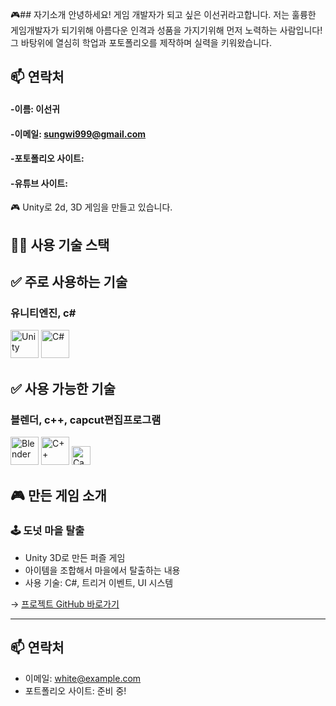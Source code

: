 🎮## 자기소개
안녕하세요! 게임 개발자가 되고 싶은 이선귀라고합니다.
저는 훌륭한 게임개발자가 되기위해 아름다운 인격과 성품을 가지기위해 먼저 노력하는 사람입니다!
그 바탕위에 열심히 학업과 포토폴리오를 제작하며 실력을 키워왔습니다.

## 📫 연락처
#### -이름: 이선귀
#### -이메일: sungwi999@gmail.com
#### -포토폴리오 사이트:
#### -유튜브 사이트:

🎮 Unity로 2d, 3D 게임을 만들고 있습니다.
## 🧑‍💻 사용 기술 스택

## ✅ 주로 사용하는 기술
### 유니티엔진, c#
<p align="left">
  <img src="https://cdn.jsdelivr.net/gh/devicons/devicon/icons/unity/unity-original.svg" title="Unity" width="45" height="45"/>
  <img src="https://cdn.jsdelivr.net/gh/devicons/devicon/icons/csharp/csharp-original.svg" title="C#" width="45" height="45"/>
</p>

## ✅ 사용 가능한 기술
### 블렌더, c++, capcut편집프로그램
<p align="left">
  <img src="https://cdn.jsdelivr.net/gh/devicons/devicon/icons/blender/blender-original.svg" title="Blender" width="45" height="45"/>
  <img src="https://cdn.jsdelivr.net/gh/devicons/devicon/icons/cplusplus/cplusplus-original.svg" title="C++" width="45" height="45"/>
  <img src="https://img.shields.io/badge/CapCut-Video_Editing-black?logo=capcut&logoColor=white" title="CapCut" height="30"/>
</p>

## 🎮 만든 게임 소개

### 🕹️ 도넛 마을 탈출
- Unity 3D로 만든 퍼즐 게임
- 아이템을 조합해서 마을에서 탈출하는 내용
- 사용 기술: C#, 트리거 이벤트, UI 시스템

→ [프로젝트 GitHub 바로가기](https://github.com/whiteDevTool/donut-town-game)

---

## 📫 연락처
- 이메일: white@example.com
- 포트폴리오 사이트: 준비 중!
